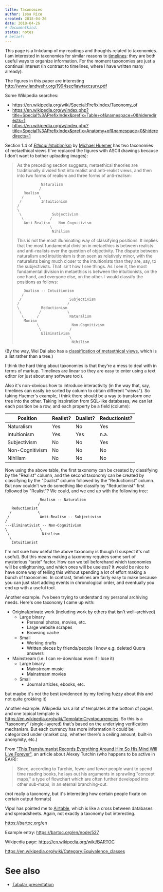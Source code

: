 ```yaml
---
title: Taxonomies
author: Issa Rice
created: 2018-04-26
date: 2018-04-26
# documentkind:
status: notes
# belief:
---
```


This page is a linkdump of my readings and thoughts related to taxonomies. I am interested in taxonomies for similar reasons to [timelines](https://timelines.issarice.com/wiki/Main_Page): they are both useful ways to organize information. For the moment taxonomies are just a continual interest (in contrast to timelines, where I have written many already).

The figures in this paper are interesting <http://www.landwehr.org/1994secflawtaxcsurv.pdf>

Some Wikipedia searches:

- <https://en.wikipedia.org/wiki/Special:PrefixIndex/Taxonomy_of>
- <https://en.wikipedia.org/w/index.php?title=Special%3APrefixIndex&prefix=Table+of&namespace=0&hideredirects=1>
- <https://en.wikipedia.org/w/index.php?title=Special%3APrefixIndex&prefix=Anatomy+of&namespace=0&hideredirects=1>

Section 1.4 of *[Ethical Intuitionism](https://en.wikipedia.org/wiki/Ethical_Intuitionism_(book))* by [Michael Huemer](https://en.wikipedia.org/wiki/Michael_Huemer) has two taxonomies of metaethical views (I've replaced the figures with ASCII drawings because I don't want to bother uploading images):

> As the preceding section suggests, metaethical theories are traditionally
> divided first into realist and anti-realist views, and then into two forms of
> realism and three forms of anti-realism:
>
> ```
>            Naturalism
>           /
>    Realism
>   /       \
>  /         Intuitionism
> /
> \
>  \              Subjectivism
>   \            /
>    Anti-Realism -- Non-Cognitivism
>                \
>                 Nihilism
> ```
>
> This is not the most illuminating way of classifying positions. It implies
> that the most fundamental division in metaethics is between realists and
> anti-realists over the question of objectivity. The dispute between
> naturalism and intuitionism is then seen as relatively minor, with the
> naturalists being much closer to the intuitionists than they are, say, to the
> subjectivists. That isn't how I see things. As I see it, the most fundamental
> division in metaethics is between the intuitionists, on the one hand, and
> everyone else, on the other. I would classify the positions as follows:
>
> ```
>    Dualism -- Intuitionism
>   /
>  /                      Subjectivism
> /                      /
> \          Reductionism
>  \        /            \
>   \      /              Naturalism
>    Monism
>          \               Non-Cognitivism
>           \             /
>            Eliminativism
>                         \
>                          Nihilism
> ```

(By the way, Wei Dai also has a [classification of metaethical views](http://lesswrong.com/lw/khf/six_plausible_metaethical_alternatives/), which is a list rather than a tree.)

I think the hard thing about taxonomies is that they're a mess to deal with in terms of markup. Timelines are linear so they are easy to enter using a text editor (or just about any software tool).

Also it's non-obvious how to introduce interactivity (in the way that, say, timelines can easily be sorted by column to obtain different "views"). So taking Huemer's example, I think there should be a way to transform one tree into the other. Taking inspiration from SQL-like databases, we can let each position be a row, and each property be a field (column):

|Position|Realist?|Dualist?|Reductionist?|
|-------------|-----|-----|-----|
|Naturalism|Yes|No|Yes|
|Intuitionism|Yes|Yes|n.a.|
|Subjectivism|No|No|Yes|
|Non-Cognitivism|No|No|No|
|Nihilism|No|No|No|

Now using the above table, the first taxonomy can be created by classifying by
the "Realist" column, and the second taxonomy can be created by classifying by
the "Dualist" column followed by the "Reductionist" column. But now couldn't we
do something like classify by "Reductionist" first followed by "Realist"? We
could, and we end up with the following tree:

```
                Realism -- Naturalism
               /
   Reductionist
  /            \
 /              Anti-Realism -- Subjectivism
/
---Eliminativist -- Non-Cognitivism
\               \
 \               Nihilism
  \
   Intuitionist
```

I'm not sure how useful the above taxonomy is though (I suspect it's not
useful). But this means making a taxonomy requires some sort of mysterious
"taste" factor. How can we tell beforehand which taxonomies will be
enlightening, and which ones will be useless? It would be nice to have some way
of telling this without spending a lot of effort making a bunch of taxonomies.
In contrast, timelines are fairly easy to make because you can just start
adding events in chronological order, and eventually you end up with a useful
tool.

Another example. I've been trying to understand my personal archiving needs. Here's one taxonomy I came up with:

- Original/private work (including work by others that isn't well-archived)
  - Large binary
    - Personal photos, movies, etc.
    - Large website scrapes
    - Browsing cache
  - Small
    - Working drafts
    - Written pieces by friends/people I know e.g. deleted Quora answers
- Mainstream (i.e. I can re-download even if I lose it)
  - Large binary
    - Mainstream music
    - Mainstream movies
  - Small
    - Journal articles, ebooks, etc.

but maybe it's not the best (evidenced by my feeling fuzzy about this and not quite grokking it)

Another example. Wikipedia has a lot of templates at the bottom of pages, and one topical template is <https://en.wikipedia.org/wiki/Template:Cryptocurrencies>. So this is a "taxonomy" (single-layered) that's based on the underlying verification mechanism. But each currency has more information it could be categorized under (market cap, whether there's a ceiling amount, built-in anonymity, etc.)

From ["This Transhumanist Records Everything Around Him So His Mind Will Live Forever"](https://motherboard.vice.com/en_us/article/4xangw/this-transhumanist-records-everything-around-him-so-his-mind-will-live-forever), an article about Alexey Turchin (who happens to be active in EA/R):

> Since, according to Turchin, fewer and fewer people want to spend time
> reading books, he lays out his arguments in sprawling "concept maps," a type
> of flowchart which are often further developed into other sub-maps, in an
> eternal branching-out.

(not really a taxonomy, but it's interesting how certain people fixate on certain output formats)

Vipul has pointed me to [Airtable](https://en.wikipedia.org/wiki/Airtable), which is like a cross between databases and spreadsheets. Again, not exactly a taxonomy but interesting.

<https://bartoc.org/en>

Example entry: <https://bartoc.org/en/node/527>

Wikipedia page: <https://en.wikipedia.org/wiki/BARTOC>

<https://en.wikipedia.org/wiki/Category:Equivalence_classes>

# See also

- [Tabular presentation]()
